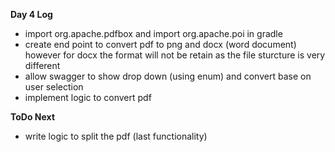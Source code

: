 **Day 4 Log**
- import org.apache.pdfbox and import org.apache.poi in gradle
- create end point to convert pdf to png and docx (word document) however for docx the format will not be retain as the file sturcture is very different
- allow swagger to show drop down (using enum) and convert base on user selection
- implement logic to convert pdf



**ToDo Next**
- write logic to split the pdf (last functionality)